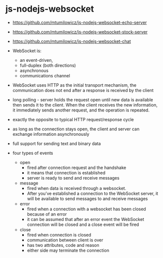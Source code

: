 # js-nodejs-websocket

* https://github.com/mtumilowicz/js-nodejs-websocket-echo-server
* https://github.com/mtumilowicz/js-nodejs-websocket-stock-server
* https://github.com/mtumilowicz/js-nodejs-websocket-chat

* WebSocket is:
    * an event-driven, 
    * full-duplex (both directions) 
    * asynchronous 
    * communications channel
* WebSocket uses HTTP as the initial transport mechanism, the communication
    does not end after a response is received by the client
* long polling - server holds the request open until new data is 
                 available then sends it to the client. When the client receives the new information, it 
                 immediately sends another request, and the operation is repeated.
* exactly the opposite to typical HTTP request/response cycle
* as long as the connection stays open, the client and server can exchange information asynchronously
* full support for sending text and binary data
* four types of events
    * open
        * fired after connection request and the handshake
        * it means that connection is established
        * server is ready to send and receive messages                                                            
    * message
        * fired when data is received through a websocket.
        * After you’ve established a connection to the WebSocket server, it will be available to
          send messages to and receive messages
    * error
        * fired when a connection with a websocket has been closed because of an error
        * it can be assumed that after an error event the WebSocket connection
          will be closed and a close event will be fired
    * close
        * fired when connection is closed
        * communication between client is over
        * has two attributes, code and reason
        * either side may terminate the connection
